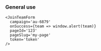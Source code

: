 ### General use

```
<JoinTeamForm
  campaign='au-6879'
  onSuccess={team => window.alert(team)}
  pageId='123'
  pageSlug='my-page'
  token='token'
/>
```
